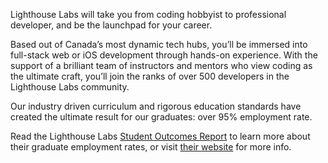 Lighthouse Labs will take you from coding hobbyist to professional developer, and be the launchpad for your career.

Based out of Canada’s most dynamic tech hubs, you’ll be immersed into full-stack web or iOS development through hands-on experience. With the support of a brilliant team of instructors and mentors who view coding as the ultimate craft, you’ll join the ranks of over 500 developers in the Lighthouse Labs community.

Our industry driven curriculum and rigorous education standards have created the ultimate result for our graduates: over 95% employment rate.

Read the Lighthouse Labs [Student Outcomes Report](https://www.lighthouselabs.ca/lighthouse_labs_student_outcomes_report.pdf) to learn more about their graduate employment rates, or visit [their website](www.lighthouselabs.ca) for more info.
